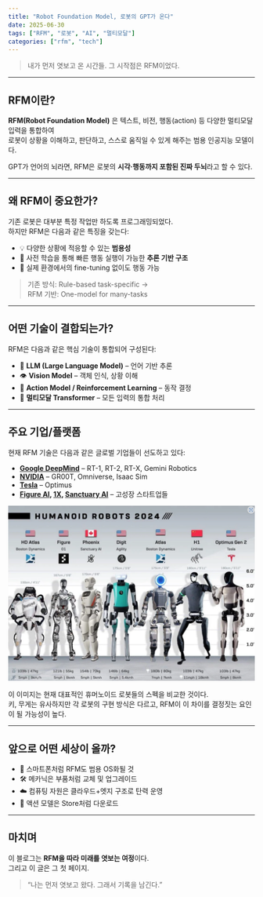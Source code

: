 ```yaml
---
title: "Robot Foundation Model, 로봇의 GPT가 온다"
date: 2025-06-30
tags: ["RFM", "로봇", "AI", "멀티모달"]
categories: ["rfm", "tech"]
---
```


> 내가 먼저 엿보고 온 시간들. 그 시작점은 RFM이었다.

---

## RFM이란?

**RFM(Robot Foundation Model)** 은 텍스트, 비전, 행동(action) 등 다양한 멀티모달 입력을 통합하여  
로봇이 상황을 이해하고, 판단하고, 스스로 움직일 수 있게 해주는 범용 인공지능 모델이다.

GPT가 언어의 뇌라면, RFM은 로봇의 **시각·행동까지 포함된 진짜 두뇌**라고 할 수 있다.

---

## 왜 RFM이 중요한가?

기존 로봇은 대부분 특정 작업만 하도록 프로그래밍되었다.  
하지만 RFM은 다음과 같은 특징을 갖는다:

- 💡 다양한 상황에 적응할 수 있는 **범용성**
- 🧠 사전 학습을 통해 빠른 행동 실행이 가능한 **추론 기반 구조**
- 🔄 실제 환경에서의 fine-tuning 없이도 행동 가능

> 기존 방식: Rule-based task-specific →  
> RFM 기반: One-model for many-tasks

---

## 어떤 기술이 결합되는가?

RFM은 다음과 같은 핵심 기술이 통합되어 구성된다:

- 🧠 **LLM (Large Language Model)** – 언어 기반 추론
- 👁 **Vision Model** – 객체 인식, 상황 이해
- 🦿 **Action Model / Reinforcement Learning** – 동작 결정
- 🔗 **멀티모달 Transformer** – 모든 입력의 통합 처리


---

## 주요 기업/플랫폼

현재 RFM 기술은 다음과 같은 글로벌 기업들이 선도하고 있다:

- **[Google DeepMind](https://deepmind.google/)** – RT-1, RT-2, RT-X, Gemini Robotics
- **[NVIDIA](https://www.nvidia.com/en-us/robotics/)** – GR00T, Omniverse, Isaac Sim
- **[Tesla](https://www.tesla.com/optimus)** – Optimus
- **[Figure AI](https://www.figure.ai/), [1X](https://www.1x.tech/), [Sanctuary AI](https://www.sanctuary.ai/)** – 고성장 스타트업들

![휴머노이드 비교표](robot-comparison.png)

이 이미지는 현재 대표적인 휴머노이드 로봇들의 스펙을 비교한 것이다.  
키, 무게는 유사하지만 각 로봇의 구현 방식은 다르고, RFM이 이 차이를 결정짓는 요인이 될 가능성이 높다.

---

## 앞으로 어떤 세상이 올까?

- 📱 스마트폰처럼 RFM도 범용 OS화될 것
- 🛠 메카닉은 부품처럼 교체 및 업그레이드
- ☁️ 컴퓨팅 자원은 클라우드+엣지 구조로 탄력 운영
- 🧠 액션 모델은 Store처럼 다운로드

---

## 마치며

이 블로그는 **RFM을 따라 미래를 엿보는 여정**이다.  
그리고 이 글은 그 첫 페이지.

> “나는 먼저 엿보고 왔다. 그래서 기록을 남긴다.”